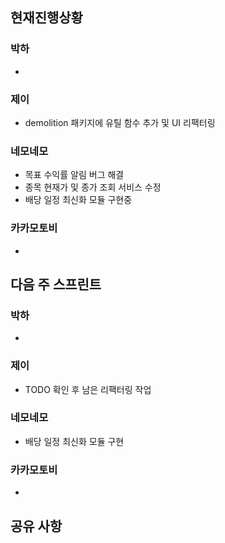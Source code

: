 ## 현재진행상황
### 박하
- 
### 제이
- demolition 패키지에 유틸 함수 추가 및 UI 리팩터링

### 네모네모
- 목표 수익률 알림 버그 해결
- 종목 현재가 및 종가 조회 서비스 수정
- 배당 일정 최신화 모듈 구현중

### 카카모토비
-

## 다음 주 스프린트
### 박하
- 
### 제이
- TODO 확인 후 남은 리팩터링 작업
### 네모네모
- 배당 일정 최신화 모듈 구현

### 카카모토비
- 
## 공유 사항